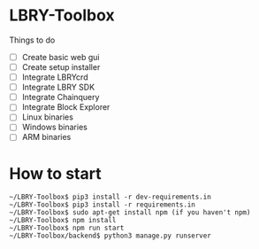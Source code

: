 # LBRY-Toolbox

Things to do
- [ ] Create basic web gui
- [ ] Create setup installer 
- [ ] Integrate LBRYcrd
- [ ] Integrate LBRY SDK
- [ ] Integrate Chainquery
- [ ] Integrate Block Explorer
- [ ] Linux binaries
- [ ] Windows binaries
- [ ] ARM binaries

# How to start

```
~/LBRY-Toolbox$ pip3 install -r dev-requirements.in
~/LBRY-Toolbox$ pip3 install -r requirements.in
~/LBRY-Toolbox$ sudo apt-get install npm (if you haven't npm)
~/LBRY-Toolbox$ npm install
~/LBRY-Toolbox$ npm run start
~/LBRY-Toolbox/backend$ python3 manage.py runserver
```
